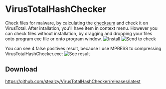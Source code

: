 # VirusTotalHashChecker
Check files for malware, by calculating the [checksum](https://en.wikipedia.org/wiki/Checksum) and check it on VirusTotal.
After intallation, you'll have item in context menu.
However you can check files without installation,
by dragging and dropping your files onto program exe file or onto program window.
![Install](http://funkyimg.com/i/2gnxR.png)
![Send to check](http://funkyimg.com/i/2gnDt.png)

You can see 4 false positives result, because I use MPRESS to compressing VirusTotalHashChecker.exe:
![See result](http://funkyimg.com/i/2gnxT.png)
## Download
https://github.com/stealzy/VirusTotalHashChecker/releases/latest
